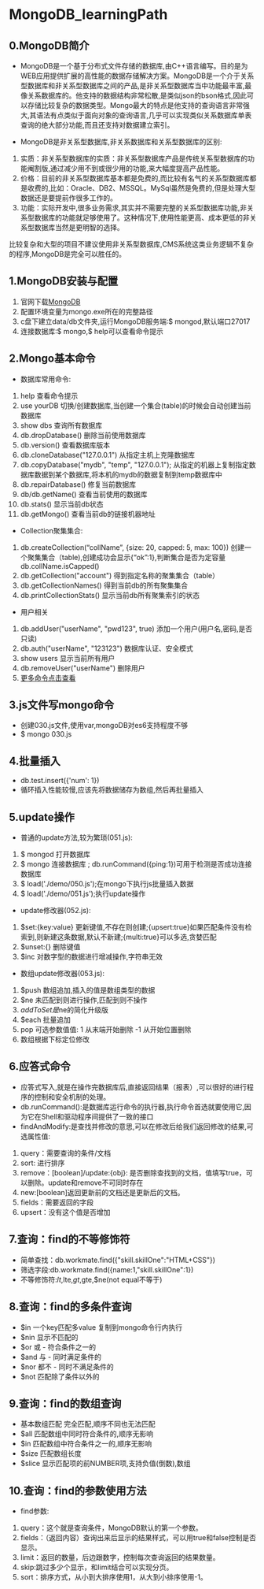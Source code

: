 # MongoDB_learningPath

## 0.MongoDB简介

* MongoDB是一个基于分布式文件存储的数据库,由C++语言编写。目的是为WEB应用提供扩展的高性能的数据存储解决方案。MongoDB是一个介于关系型数据库和非关系型数据库之间的产品,是非关系型数据库当中功能最丰富,最像关系数据库的。他支持的数据结构非常松散,是类似json的bson格式,因此可以存储比较复杂的数据类型。Mongo最大的特点是他支持的查询语言非常强大,其语法有点类似于面向对象的查询语言,几乎可以实现类似关系数据库单表查询的绝大部分功能,而且还支持对数据建立索引。

* MongoDB是非关系型数据库,非关系数据库和关系型数据库的区别:

1. 实质：非关系型数据库的实质：非关系型数据库产品是传统关系型数据库的功能阉割版,通过减少用不到或很少用的功能,来大幅度提高产品性能。
2. 价格：目前的非关系型数据库基本都是免费的,而比较有名气的关系型数据库都是收费的,比如：Oracle、DB2、MSSQL。MySql虽然是免费的,但是处理大型数据还是要提前作很多工作的。
3. 功能：实际开发中,很多业务需求,其实并不需要完整的关系型数据库功能,非关系型数据库的功能就足够使用了。这种情况下,使用性能更高、成本更低的非关系型数据库当然是更明智的选择。

比较复杂和大型的项目不建议使用非关系型数据库,CMS系统这类业务逻辑不复杂的程序,MongoDB是完全可以胜任的。

## 1.MongoDB安装与配置

1. 官网下载[MongoDB](https://www.mongodb.com/)
2. 配置环境变量为mongo.exe所在的完整路径
3. c盘下建立data/db文件夹,运行MongoDB服务端:$ mongod,默认端口27017
4. 连接数据库:$ mongo,$ help可以查看命令提示

## 2.Mongo基本命令

* 数据库常用命令:

1. help                    查看命令提示
2. use yourDB              切换/创建数据库,当创建一个集合(table)的时候会自动创建当前数据库
3. show dbs                查询所有数据库
4. db.dropDatabase()       删除当前使用数据库
5. db.version()            查看数据库版本
6. db.cloneDatabase("127.0.0.1")   从指定主机上克隆数据库
7. db.copyDatabase("mydb", "temp", "127.0.0.1");   从指定的机器上复制指定数据库数据到某个数据库,将本机的mydb的数据复制到temp数据库中
8. db.repairDatabase()     修复当前数据库
9. db/db.getName()         查看当前使用的数据库
10. db.stats()              显示当前db状态
11. db.getMongo()           查看当前db的链接机器地址

* Collection聚集集合:

1. db.createCollection(“collName”, {size: 20, capped: 5, max: 100})    创建一个聚集集合（table),创建成功会显示{“ok”:1},判断集合是否为定容量db.collName.isCapped()
2. db.getCollection("account") 得到指定名称的聚集集合（table）
3. db.getCollectionNames() 得到当前db的所有聚集集合
4. db.printCollectionStats()   显示当前db所有聚集索引的状态

* 用户相关

1. db.addUser("userName", "pwd123", true)  添加一个用户(用户名,密码,是否只读)
2. db.auth("userName", "123123")  数据库认证、安全模式
3. show users              显示当前所有用户
4. db.removeUser("userName")   删除用户
5. [更多命令点击查看](https://blog.csdn.net/piaocoder/article/details/52384756)

## 3.js文件写mongo命令

* 创建030.js文件,使用var,mongoDB对es6支持程度不够
* $ mongo 030.js

## 4.批量插入

* db.test.insert({'num': 1})
* 循环插入性能较慢,应该先将数据储存为数组,然后再批量插入

## 5.update操作

* 普通的update方法,较为繁琐(051.js):
1. $ mongod 打开数据库
2. $ mongo 连接数据库 ; db.runCommand({ping:1})可用于检测是否成功连接数据库
3. $ load('./demo/050.js');在mongo下执行js批量插入数据
4. $ load('./demo/051.js');执行update操作

* update修改器(052.js):
1. $set:{key:value} 更新键值,不存在则创建;{upsert:true}如果匹配条件没有检索到,则新建这条数据,默认不新建;{multi:true}可以多选,贪婪匹配
2. $unset:{} 删除键值
3. $inc 对数字型的数据进行增减操作,字符串无效

* 数组update修改器(053.js):
1. $push 数组追加,插入的值是数组类型的数据
2. $ne 未匹配到则进行操作,匹配到则不操作
3. $addToSet 是$ne的简化升级版
4. $each 批量追加
5. pop 可选参数值值: 1 从末端开始删除  -1 从开始位置删除
6. 数组根据下标定位修改

## 6.应答式命令

* 应答式写入,就是在操作完数据库后,直接返回结果（报表）,可以很好的进行程序的控制和安全机制的处理。
* db.runCommand():是数据库运行命令的执行器,执行命令首选就要使用它,因为它在Shell和驱动程序间提供了一致的接口
* findAndModify:是查找并修改的意思,可以在修改后给我们返回修改的结果,可选属性值:
1. query：需要查询的条件/文档
2. sort: 进行排序
3. remove：[boolean]/update:{obj}: 是否删除查找到的文档，值填写true，可以删除。update和remove不可同时存在
4. new:[boolean]返回更新前的文档还是更新后的文档。
5. fields：需要返回的字段
6. upsert：没有这个值是否增加

## 7.查询：find的不等修饰符

* 简单查找：db.workmate.find({"skill.skillOne":"HTML+CSS"})
* 筛选字段:db.workmate.find({name:1,"skill.skillOne":1})
* 不等修饰符:$lt,$lte,$gt,$gte,$ne(not equal不等于)

## 8.查询：find的多条件查询

* $in 一个key匹配多value 复制到mongo命令行内执行
* $nin 显示不匹配的
* $or 或 - 符合条件之一的
* $and 与 - 同时满足条件的
* $nor 都不 - 同时不满足条件的
* $not 匹配除了条件以外的

## 9.查询：find的数组查询

* 基本数组匹配  完全匹配,顺序不同也无法匹配
* $all 匹配数组中同时符合条件的,顺序无影响
* $in 匹配数组中符合条件之一的,顺序无影响
* $size 匹配数组长度
* $slice 显示匹配项的前NUMBER项,支持负值(倒数),数组

## 10.查询：find的参数使用方法

* find参数:
1. query：这个就是查询条件，MongoDB默认的第一个参数。
2. fields：（返回内容）查询出来后显示的结果样式，可以用true和false控制是否显示。
3. limit：返回的数量，后边跟数字，控制每次查询返回的结果数量。
4. skip:跳过多少个显示，和limit结合可以实现分页。
5. sort：排序方式，从小到大排序使用1，从大到小排序使用-1。